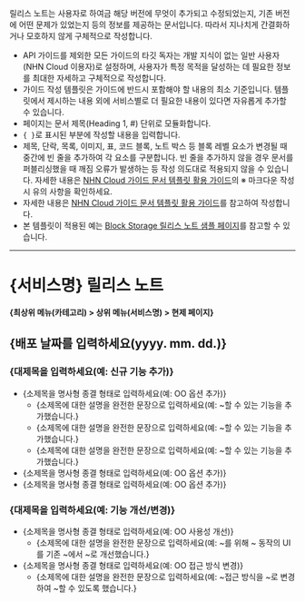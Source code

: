 릴리스 노트는 사용자로 하여금 해당 버전에 무엇이 추가되고 수정되었는지, 기존 버전에 어떤 문제가 있었는지 등의 정보를 제공하는 문서입니다. 따라서 지나치게 간결화하거나 모호하지 않게 구체적으로 작성합니다.

* API 가이드를 제외한 모든 가이드의 타깃 독자는 개발 지식이 없는 일반 사용자(NHN Cloud 이용자)로 설정하며, 사용자가 특정 목적을 달성하는 데 필요한 정보를 최대한 자세하고 구체적으로 작성합니다.
* 가이드 작성 템플릿은 가이드에 반드시 포함해야 할 내용의 최소 기준입니다. 템플릿에서 제시하는 내용 외에 서비스별로 더 필요한 내용이 있다면 자유롭게 추가할 수 있습니다.
* 페이지는 문서 제목(Heading 1, #) 단위로 모듈화합니다.
* `{ }`로 표시된 부분에 작성할 내용을 입력합니다.
* 제목, 단락, 목록, 이미지, 표, 코드 블록, 노트 박스 등 블록 레벨 요소가 변경될 때 중간에 빈 줄을 추가하여 각 요소를 구분합니다. 빈 줄을 추가하지 않을 경우 문서를 퍼블리싱했을 때 깨짐 오류가 발생하는 등 작성 의도대로 적용되지 않을 수 있습니다. 자세한 내용은 [NHN Cloud 가이드 문서 템플릿 활용 가이드](https://nhnent.dooray.com/share/pages/zzvZY-57RG6imxkuc_-blA)의 ※ 마크다운 작성 시 유의 사항을 확인하세요.
* 자세한 내용은 [NHN Cloud 가이드 문서 템플릿 활용 가이드](https://nhnent.dooray.com/share/pages/zzvZY-57RG6imxkuc_-blA)를 참고하여 작성합니다.
* 본 템플릿이 적용된 예는 [Block Storage 릴리스 노트 샘플 페이지](https://docs.alpha-nhncloud.com/ko/Open%20Source/TW/ko/release-notes/)를 참고할 수 있습니다.

---

# {서비스명} 릴리스 노트

<!--문서의 각 페이지는 위 문서 제목(Heading 1, #) 단위로 모듈화합니다. 문서 제목(Heading 1)은 페이지당 1번만 사용할 수 있습니다.-->

**{최상위 메뉴(카테고리) > 상위 메뉴(서비스명) > 현제 페이지}**

<!--문서의 제목 바로 아랫줄에 평문에 볼드체를 적용한 스타일로 사용자 가이드 내에서 현재 페이지까지의 경로를 작성합니다.  -->
<!--예: **Storage > Block Storage > 릴리스 노트**  -->

## {배포 날짜를 입력하세요(yyyy. mm. dd.)}

### {대제목을 입력하세요(예: 신규 기능 추가)}

<!--대제목은 '신규 기능 추가', '기능 개선/변경', '버그 수정'으로 입력합니다.-->

* {소제목을 명사형 종결 형태로 입력하세요(예: OO 옵션 추가)}
    * {소제목에 대한 설명을 완전한 문장으로 입력하세요(예: \~할 수 있는 기능을 추가했습니다.}
    * {소제목에 대한 설명을 완전한 문장으로 입력하세요(예: \~할 수 있는 기능을 추가했습니다.}
    * {소제목에 대한 설명을 완전한 문장으로 입력하세요(예: \~할 수 있는 기능을 추가했습니다.}
* {소제목을 명사형 종결 형태로 입력하세요(예: OO 옵션 추가)}
* {소제목을 명사형 종결 형태로 입력하세요(예: OO 옵션 추가)}

### {대제목을 입력하세요(예: 기능 개선/변경)}

<!--대제목은 '신규 기능 추가', '기능 개선/변경', '버그 수정'으로 입력합니다.-->

* {소제목을 명사형 종결 형태로 입력하세요(예: OO 사용성 개선)}
    * {소제목에 대한 설명을 완전한 문장으로 입력하세요(예: \~를 위해 \~ 동작의 UI를 기존 \~에서 \~로 개선했습니다.}
* {소제목을 명사형 종결 형태로 입력하세요(예: OO 접근 방식 변경)}
    * {소제목에 대한 설명을 완전한 문장으로 입력하세요(예: \~접근 방식을 \~로 변경하여 \~할 수 있도록 했습니다.}
